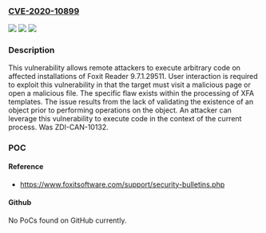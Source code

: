 ### [CVE-2020-10899](https://cve.mitre.org/cgi-bin/cvename.cgi?name=CVE-2020-10899)
![](https://img.shields.io/static/v1?label=Product&message=Reader&color=blue)
![](https://img.shields.io/static/v1?label=Version&message=n%2Fa&color=blue)
![](https://img.shields.io/static/v1?label=Vulnerability&message=CWE-416%3A%20Use%20After%20Free&color=brighgreen)

### Description

This vulnerability allows remote attackers to execute arbitrary code on affected installations of Foxit Reader 9.7.1.29511. User interaction is required to exploit this vulnerability in that the target must visit a malicious page or open a malicious file. The specific flaw exists within the processing of XFA templates. The issue results from the lack of validating the existence of an object prior to performing operations on the object. An attacker can leverage this vulnerability to execute code in the context of the current process. Was ZDI-CAN-10132.

### POC

#### Reference
- https://www.foxitsoftware.com/support/security-bulletins.php

#### Github
No PoCs found on GitHub currently.

